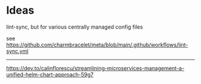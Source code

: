 # Ideas

lint-sync, but for various centrally managed config files

see https://github.com/charmbracelet/meta/blob/main/.github/workflows/lint-sync.yml

----

https://dev.to/calinflorescu/streamlining-microservices-management-a-unified-helm-chart-approach-59g7
